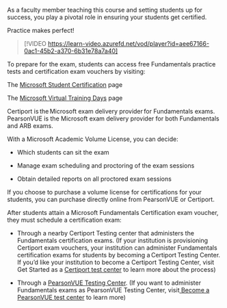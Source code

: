 As a faculty member teaching this course and setting students up for success, you play a pivotal role in ensuring your students get certified.  

Practice makes perfect! 

> [!VIDEO https://learn-video.azurefd.net/vod/player?id=aee67166-0ac1-45b2-a370-6b31e78a7a40] 

To prepare for the exam, students can access free Fundamentals practice tests and certification exam vouchers by visiting: 

The [Microsoft Student Certification](https://aka.ms/studentcertification) page 

The [Microsoft Virtual Training Days](https://aka.ms/mvtds) page 

Certiport is the Microsoft exam delivery provider for Fundamentals exams. PearsonVUE is the Microsoft exam delivery provider for both Fundamentals and ARB exams.  

With a Microsoft Academic Volume License, you can decide: 

- Which students can sit the exam  

- Manage exam scheduling and proctoring of the exam sessions 

- Obtain detailed reports on all proctored exam sessions  

If you choose to purchase a volume license for certifications for your students, you can purchase directly online from PearsonVUE or Certiport. 

After students attain a Microsoft Fundamentals Certification exam voucher, they must schedule a certification exam: 

- Through a nearby Certiport Testing center that administers the Fundamentals certification exams. (If your institution is provisioning Certiport exam vouchers, your institution can administer Fundamentals certification exams for students by becoming a Certiport Testing Center. If you’d like your institution to become a Certiport Testing Center, visit Get Started as a [Certiport test center](https://aka.ms/certiporttestcenter) to learn more about the process) 

- Through a [PearsonVUE Testing Center](https://aka.ms/PVUETC). (If you want to administer Fundamentals exams as PearsonVUE Testing Center, visit[ Become a PearsonVUE test center](https://aka.ms/BecomePVUETC) to learn more) 
